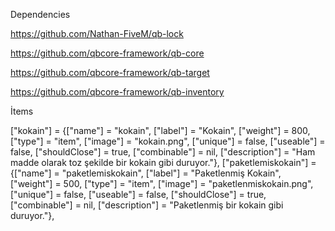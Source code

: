 Dependencies

https://github.com/Nathan-FiveM/qb-lock

https://github.com/qbcore-framework/qb-core

https://github.com/qbcore-framework/qb-target

https://github.com/qbcore-framework/qb-inventory

İtems

["kokain"]					 	 = {["name"] = "kokain", 						["label"] = "Kokain", 								["weight"] = 800,	 	["type"] = "item", 		["image"] = "kokain.png", 			["unique"] = false, 		["useable"] = false, 	["shouldClose"] = true,   ["combinable"] = nil,   ["description"] = "Ham madde olarak toz şekilde bir kokain gibi duruyor."},
["paketlemiskokain"]			 = {["name"] = "paketlemiskokain", 				["label"] = "Paketlenmiş Kokain", 					["weight"] = 500,	 	["type"] = "item", 		["image"] = "paketlenmiskokain.png", 			["unique"] = false, 		["useable"] = false, 	["shouldClose"] = true,   ["combinable"] = nil,   ["description"] = "Paketlenmiş bir kokain gibi duruyor."},
